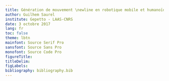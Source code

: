 ```yaml
---
title: Génération de mouvement \newline en robotique mobile et humanoïde
author: Guilhem Saurel
institute: Gepetto - LAAS-CNRS
date: 3 octobre 2017
lang: fr
toc: false
theme: lbtn
mainfont: Source Serif Pro
sansfont: Source Sans Pro
monofont: Source Code Pro
figureTitle:
titleDelim:
figLabels:
bibliography: bibliography.bib
---
```

